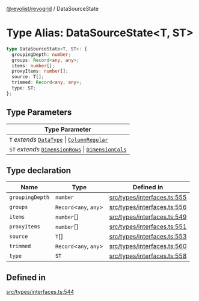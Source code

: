 [@revolist/revogrid](README.md) / DataSourceState

# Type Alias: DataSourceState\<T, ST\>

```ts
type DataSourceState<T, ST>: {
  groupingDepth: number;
  groups: Record<any, any>;
  items: number[];
  proxyItems: number[];
  source: T[];
  trimmed: Record<any, any>;
  type: ST;
};
```

## Type Parameters

| Type Parameter |
| ------ |
| `T` *extends* [`DataType`](TypeAlias.DataType.md) \| [`ColumnRegular`](Interface.ColumnRegular.md) |
| `ST` *extends* [`DimensionRows`](TypeAlias.DimensionRows.md) \| [`DimensionCols`](TypeAlias.DimensionCols.md) |

## Type declaration

| Name | Type | Defined in |
| ------ | ------ | ------ |
| `groupingDepth` | `number` | [src/types/interfaces.ts:555](https://github.com/revolist/revogrid/blob/b6cbd022f95d7e046d6bc88abeaf01a3bc067577/src/types/interfaces.ts#L555) |
| `groups` | `Record`\<`any`, `any`\> | [src/types/interfaces.ts:556](https://github.com/revolist/revogrid/blob/b6cbd022f95d7e046d6bc88abeaf01a3bc067577/src/types/interfaces.ts#L556) |
| `items` | `number`[] | [src/types/interfaces.ts:549](https://github.com/revolist/revogrid/blob/b6cbd022f95d7e046d6bc88abeaf01a3bc067577/src/types/interfaces.ts#L549) |
| `proxyItems` | `number`[] | [src/types/interfaces.ts:551](https://github.com/revolist/revogrid/blob/b6cbd022f95d7e046d6bc88abeaf01a3bc067577/src/types/interfaces.ts#L551) |
| `source` | `T`[] | [src/types/interfaces.ts:553](https://github.com/revolist/revogrid/blob/b6cbd022f95d7e046d6bc88abeaf01a3bc067577/src/types/interfaces.ts#L553) |
| `trimmed` | `Record`\<`any`, `any`\> | [src/types/interfaces.ts:560](https://github.com/revolist/revogrid/blob/b6cbd022f95d7e046d6bc88abeaf01a3bc067577/src/types/interfaces.ts#L560) |
| `type` | `ST` | [src/types/interfaces.ts:558](https://github.com/revolist/revogrid/blob/b6cbd022f95d7e046d6bc88abeaf01a3bc067577/src/types/interfaces.ts#L558) |

## Defined in

[src/types/interfaces.ts:544](https://github.com/revolist/revogrid/blob/b6cbd022f95d7e046d6bc88abeaf01a3bc067577/src/types/interfaces.ts#L544)
